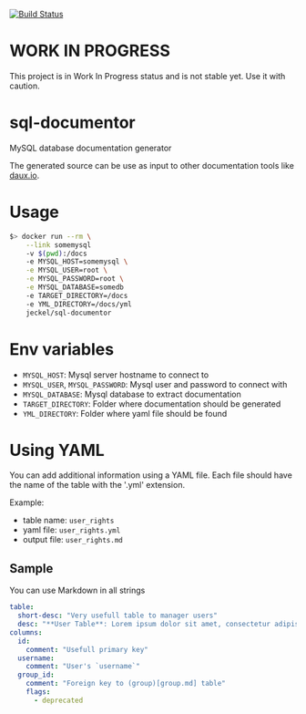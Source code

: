 [![Build Status](https://travis-ci.org/jeckel/sql-documentor.svg?branch=master)](https://travis-ci.org/jeckel/sql-documentor)

# WORK IN PROGRESS #

This project is in Work In Progress status and is not stable yet. Use it with caution.

# sql-documentor
MySQL database documentation generator

The generated source can be use as input to other documentation tools like [daux.io](https://daux.io).

# Usage

```bash
$> docker run --rm \
    --link somemysql
    -v $(pwd):/docs
    -e MYSQL_HOST=somemysql \
    -e MYSQL_USER=root \
    -e MYSQL_PASSWORD=root \
    -e MYSQL_DATABASE=somedb
    -e TARGET_DIRECTORY=/docs
    -e YML_DIRECTORY=/docs/yml
    jeckel/sql-documentor
```

# Env variables

- `MYSQL_HOST`: Mysql server hostname to connect to
- `MYSQL_USER`, `MYSQL_PASSWORD`: Mysql user and password to connect with
- `MYSQL_DATABASE`: Mysql database to extract documentation
- `TARGET_DIRECTORY`: Folder where documentation should be generated
- `YML_DIRECTORY`: Folder where yaml file should be found


# Using YAML

You can add additional information using a YAML file. Each file should have the name of the table with the '.yml' extension.

Example:
- table name: `user_rights`
- yaml file: `user_rights.yml`
- output file: `user_rights.md`

## Sample

You can use Markdown in all strings

```yaml
table:
  short-desc: "Very usefull table to manager users"
  desc: "**User Table**: Lorem ipsum dolor sit amet, consectetur adipiscing elit, sed do eiusmod tempor incididunt ut labore et dolore magna aliqua. Ut enim ad minim veniam, quis nostrud exercitation ullamco laboris nisi ut aliquip ex ea commodo consequat. Duis aute irure dolor in reprehenderit in voluptate velit esse cillum dolore eu fugiat nulla pariatur. Excepteur sint occaecat cupidatat non proident, sunt in culpa qui officia deserunt mollit anim id est laborum."
columns:
  id:
    comment: "Usefull primary key"
  username:
    comment: "User's `username`"
  group_id:
    comment: "Foreign key to (group)[group.md] table"
    flags:
      - deprecated
```


